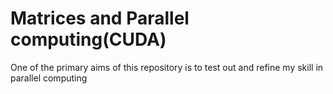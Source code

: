 # Matrices and Parallel computing(CUDA)
One of the primary aims of this repository is to test out and refine my skill in parallel computing 

